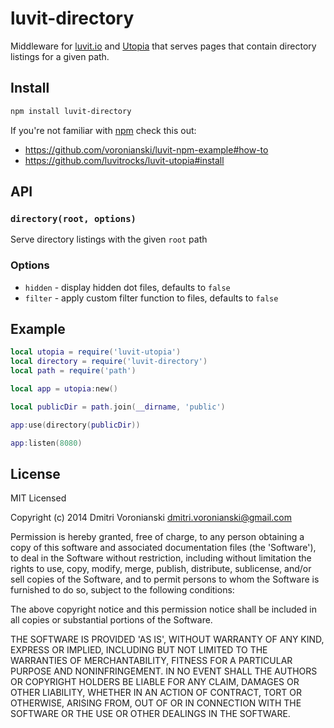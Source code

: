 # luvit-directory

Middleware for [luvit.io](http://luvit.io) and [Utopia](https://github.com/luvitrocks/luvit-utopia) that serves pages that contain directory listings for a given path.

## Install

```bash
npm install luvit-directory
```

If you're not familiar with [npm](https://www.npmjs.org/) check this out:
- https://github.com/voronianski/luvit-npm-example#how-to
- https://github.com/luvitrocks/luvit-utopia#install

## API

### ``directory(root, options)``

Serve directory listings with the given `root` path

### Options

- ``hidden`` - display hidden dot files, defaults to ``false``
- ``filter`` - apply custom filter function to files, defaults to ``false``

## Example

```lua
local utopia = require('luvit-utopia')
local directory = require('luvit-directory')
local path = require('path')

local app = utopia:new()

local publicDir = path.join(__dirname, 'public')

app:use(directory(publicDir))

app:listen(8080)
```

## License

MIT Licensed

Copyright (c) 2014 Dmitri Voronianski [dmitri.voronianski@gmail.com](mailto:dmitri.voronianski@gmail.com)

Permission is hereby granted, free of charge, to any person obtaining
a copy of this software and associated documentation files (the
'Software'), to deal in the Software without restriction, including
without limitation the rights to use, copy, modify, merge, publish,
distribute, sublicense, and/or sell copies of the Software, and to
permit persons to whom the Software is furnished to do so, subject to
the following conditions:

The above copyright notice and this permission notice shall be
included in all copies or substantial portions of the Software.

THE SOFTWARE IS PROVIDED 'AS IS', WITHOUT WARRANTY OF ANY KIND,
EXPRESS OR IMPLIED, INCLUDING BUT NOT LIMITED TO THE WARRANTIES OF
MERCHANTABILITY, FITNESS FOR A PARTICULAR PURPOSE AND NONINFRINGEMENT.
IN NO EVENT SHALL THE AUTHORS OR COPYRIGHT HOLDERS BE LIABLE FOR ANY
CLAIM, DAMAGES OR OTHER LIABILITY, WHETHER IN AN ACTION OF CONTRACT,
TORT OR OTHERWISE, ARISING FROM, OUT OF OR IN CONNECTION WITH THE
SOFTWARE OR THE USE OR OTHER DEALINGS IN THE SOFTWARE.
